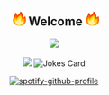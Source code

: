 <div align="center">
<h2> <img src="fire.gif" width="30"> Welcome<img src="fire.gif" width="30"></h2>
</div>

<p align="center">
<img src="git.gif" width="600">
<br>
</p>

<div align="center">

  <img src="https://readme-jokes.vercel.app/api?bgColor=%23073b4c&textColor=%2306d6a0&aColor=%2306d6a0&borderColor=%2306d6a0" /> 
  <img src="https://readme-jokes.vercel.app/api" alt="Jokes Card" /></br>
 
 [![spotify-github-profile](https://spotify-github-profile.vercel.app/api/view?uid=315i2ijokf4xpsshwx6hcsy74pte&cover_image=true&theme=default&bar_color_cover=true)](https://github.com/kittinan/spotify-github-profile)
 

</div>
